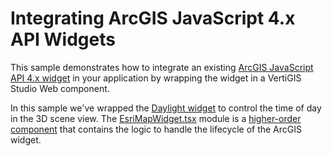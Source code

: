 # Integrating ArcGIS JavaScript 4.x API Widgets

This sample demonstrates how to integrate an existing [ArcGIS JavaScript API 4.x widget](https://developers.arcgis.com/javascript/latest/sample-code/intro-widgets/index.html) in your application by wrapping the widget in a VertiGIS Studio Web component.

In this sample we've wrapped the [Daylight widget](https://developers.arcgis.com/javascript/latest/sample-code/widgets-daylight/index.html) to control the time of day in the 3D scene view. The [EsriMapWidget.tsx](src/components/Daylight/EsriMapWidget.tsx) module is a [higher-order component](https://reactjs.org/docs/higher-order-components.html) that contains the logic to handle the lifecycle of the ArcGIS widget.
